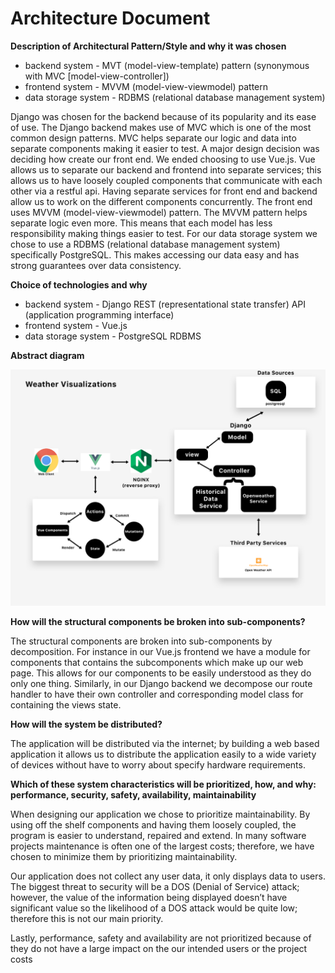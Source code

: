 # Architecture Document

**Description of Architectural Pattern/Style and why it was chosen**
- backend system - MVT (model-view-template) pattern (synonymous with MVC [model-view-controller])
- frontend system - MVVM (model-view-viewmodel) pattern
- data storage system - RDBMS (relational database management system)

Django was chosen for the backend because of its popularity and its ease of use.  The Django backend makes use of MVC which is one of the most common design patterns.  MVC helps separate our logic and data into separate components making it easier to test.  A major design decision was deciding how create our front end.  We ended choosing to use Vue.js. Vue allows us to separate our backend and frontend into separate services; this allows us to have loosely coupled components that communicate with each other via a restful api.  Having separate services for front end and backend allow us to work on the different components concurrently.   The front end uses  MVVM (model-view-viewmodel) pattern.  The MVVM pattern helps separate logic even more.  This means that each model has less responsibility making things easier to test.   For our data storage system we chose to use a RDBMS (relational database management system) specifically PostgreSQL.  This makes accessing our data easy and has strong guarantees over data consistency. 

**Choice of technologies and why**
- backend system - Django REST (representational state transfer) API (application programming interface)
- frontend system - Vue.js
- data storage system - PostgreSQL RDBMS

**Abstract diagram**

![architecture](/Pics/Arch.png)


**How will the structural components be broken into sub-components?**

The structural components are broken into sub-components by decomposition.  For instance in our Vue.js frontend we have a module for components that contains the subcomponents which make up our web page.  This allows for our components to be easily understood as they do only one thing. Similarly, in our Django backend we decompose our route handler to have their own controller and corresponding model class for containing the views state. 

**How will the system be distributed?**

The application will be distributed via the internet; by building a web based application it allows us to distribute the application easily to a wide variety of devices without have to worry about specify hardware requirements.  

**Which of these system characteristics will be prioritized, how, and why: performance, security, safety, availability, maintainability**

When designing our application we chose to prioritize maintainability.  By using off the shelf components and having them loosely coupled, the program is easier to understand, repaired and extend.  In many software projects maintenance is often one of the largest costs; therefore, we have chosen to minimize them by prioritizing maintainability. 

Our application does not collect any user data, it only displays data to users.  The biggest threat to security will be a DOS (Denial of Service) attack; however, the value of the information being displayed doesn’t have significant value so the likelihood of a DOS attack would be quite low; therefore this is not our main priority. 

Lastly, performance, safety and availability are not prioritized because of they do not have a large impact on the our intended users or the project costs
